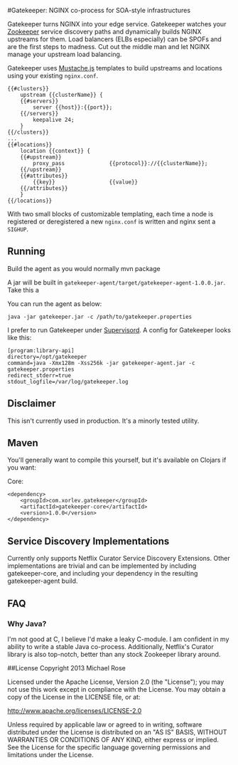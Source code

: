 #Gatekeeper: NGINX co-process for SOA-style infrastructures

Gatekeeper turns NGINX into your edge service. Gatekeeper watches your [Zookeeper](http://zookeeper.apache.org/) service
discovery paths and dynamically builds NGINX upstreams for them. Load balancers (ELBs especially) can be SPOFs and are
the first steps to madness. Cut out the middle man and let NGINX manage your upstream load balancing. 

Gatekeeper uses [Mustache.js](http://mustache.github.io) templates to build upstreams and locations using your
existing `nginx.conf`.

    {{#clusters}}
        upstream {{clusterName}} {
        {{#servers}}
            server {{host}}:{{port}};
        {{/servers}}
            keepalive 24;
        }
    {{/clusters}}
    ...
    {{#locations}}
        location {{context}} {
        {{#upstream}}
            proxy_pass              {{protocol}}://{{clusterName}};
        {{/upstream}}
        {{#attributes}}
            {{key}}                 {{value}}
        {{/attributes}}
        }
    {{/locations}}
    
With two small blocks of customizable templating, each time a node is registered or deregistered a new `nginx.conf`
is written and nginx sent a `SIGHUP`.

## Running

Build the agent as you would normally
    mvn package

A jar will be built in `gatekeeper-agent/target/gatekeeper-agent-1.0.0.jar`. Take this a

You can run the agent as below:

    java -jar gatekeeper.jar -c /path/to/gatekeeper.properties
    
I prefer to run Gatekeeper under [Supervisord](http://supervisord.org/). A config for Gatekeeper looks like this:

    [program:library-api]
    directory=/opt/gatekeeper
    command=java -Xmx128m -Xss256k -jar gatekeeper-agent.jar -c gatekeeper.properties
    redirect_stderr=true
    stdout_logfile=/var/log/gatekeeper.log

## Disclaimer

This isn't currently used in production. It's a minorly tested utility.

## Maven
You'll generally want to compile this yourself, but it's available on Clojars if you want:

Core:

    <dependency>
        <groupId>com.xorlev.gatekeeper</groupId>
        <artifactId>gatekeeper-core</artifactId>
        <version>1.0.0</version>
    </dependency>

## Service Discovery Implementations

Currently only supports Netflix Curator Service Discovery Extensions. Other implementations are trivial and can be
 implemented by including gatekeeper-core, and including your dependency in the resulting gatekeeper-agent build.

## FAQ

### Why Java?
I'm not good at C, I believe I'd make a leaky C-module. I am confident in my ability to write a stable Java co-process.
Additionally, Netflix's Curator library is also top-notch, better than any stock Zookeeper library around.

##License
Copyright 2013 Michael Rose

Licensed under the Apache License, Version 2.0 (the "License"); you may not use this work except in compliance with the
 License. You may obtain a copy of the License in the LICENSE file, or at:

http://www.apache.org/licenses/LICENSE-2.0

Unless required by applicable law or agreed to in writing, software distributed under the License is distributed on an
"AS IS" BASIS, WITHOUT WARRANTIES OR CONDITIONS OF ANY KIND, either express or implied. See the License for the specific
 language governing permissions and limitations under the License.
